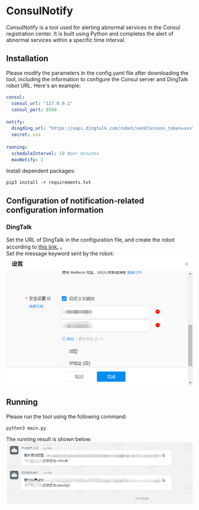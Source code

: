 # ConsulNotify
ConsulNotify is a tool used for alerting abnormal services in the Consul registration center. It is built using Python and completes the alert of abnormal services within a specific time interval.

## Installation
Please modify the parameters in the config.yaml file after downloading the tool, including the information to configure the Consul server and DingTalk robot URL. Here's an example:
```yaml
consul:
  consul_url: "127.0.0.1"
  consul_port: 8500

notify:
  dingding_url: "https://oapi.dingtalk.com/robot/send?access_token=xxx"
  secret: xxx

running:
  scheduleIntervel: 10 #per minutes
  maxNotify: 2
```
Install dependent packages:
```shell
pip3 install -r requirements.txt
```

## Configuration of notification-related configuration information
### DingTalk
Set the URL of DingTalk in the configuration file, and create the robot according to  [this link.](https://open.dingtalk.com/document/robots/custom-robot-access) 。  
Set the message keyword sent by the robot:  ![](./resource/dingding-keyword.png)

## Running
Please run the tool using the following command:

```shell
python3 main.py
```
The running result is shown below:  ![example](./resource/example-notify.png)